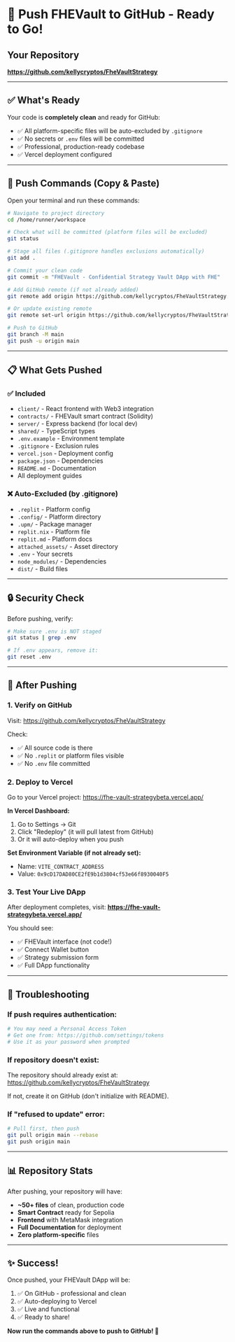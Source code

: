 # 🚀 Push FHEVault to GitHub - Ready to Go!

## Your Repository
**https://github.com/kellycryptos/FheVaultStrategy**

---

## ✅ What's Ready

Your code is **completely clean** and ready for GitHub:
- ✅ All platform-specific files will be auto-excluded by `.gitignore`
- ✅ No secrets or `.env` files will be committed
- ✅ Professional, production-ready codebase
- ✅ Vercel deployment configured

---

## 🎯 Push Commands (Copy & Paste)

Open your terminal and run these commands:

```bash
# Navigate to project directory
cd /home/runner/workspace

# Check what will be committed (platform files will be excluded)
git status

# Stage all files (.gitignore handles exclusions automatically)
git add .

# Commit your clean code
git commit -m "FHEVault - Confidential Strategy Vault DApp with FHE"

# Add GitHub remote (if not already added)
git remote add origin https://github.com/kellycryptos/FheVaultStrategy.git

# Or update existing remote
git remote set-url origin https://github.com/kellycryptos/FheVaultStrategy.git

# Push to GitHub
git branch -M main
git push -u origin main
```

---

## 📋 What Gets Pushed

### ✅ Included
- `client/` - React frontend with Web3 integration
- `contracts/` - FHEVault smart contract (Solidity)
- `server/` - Express backend (for local dev)
- `shared/` - TypeScript types
- `.env.example` - Environment template
- `.gitignore` - Exclusion rules
- `vercel.json` - Deployment config
- `package.json` - Dependencies
- `README.md` - Documentation
- All deployment guides

### ❌ Auto-Excluded (by .gitignore)
- `.replit` - Platform config
- `.config/` - Platform directory
- `.upm/` - Package manager
- `replit.nix` - Platform file
- `replit.md` - Platform docs
- `attached_assets/` - Asset directory
- `.env` - Your secrets
- `node_modules/` - Dependencies
- `dist/` - Build files

---

## 🔒 Security Check

Before pushing, verify:
```bash
# Make sure .env is NOT staged
git status | grep .env

# If .env appears, remove it:
git reset .env
```

---

## 🎉 After Pushing

### 1. Verify on GitHub
Visit: https://github.com/kellycryptos/FheVaultStrategy

Check:
- ✅ All source code is there
- ✅ No `.replit` or platform files visible
- ✅ No `.env` file committed

### 2. Deploy to Vercel

Go to your Vercel project: https://fhe-vault-strategybeta.vercel.app/

**In Vercel Dashboard:**
1. Go to Settings → Git
2. Click "Redeploy" (it will pull latest from GitHub)
3. Or it will auto-deploy when you push

**Set Environment Variable (if not already set):**
- Name: `VITE_CONTRACT_ADDRESS`
- Value: `0x9cD17DAD80CE2fE9b1d3804cf53e66f8930040F5`

### 3. Test Your Live DApp
After deployment completes, visit:
**https://fhe-vault-strategybeta.vercel.app/**

You should see:
- ✅ FHEVault interface (not code!)
- ✅ Connect Wallet button
- ✅ Strategy submission form
- ✅ Full DApp functionality

---

## 🐛 Troubleshooting

### If push requires authentication:
```bash
# You may need a Personal Access Token
# Get one from: https://github.com/settings/tokens
# Use it as your password when prompted
```

### If repository doesn't exist:
The repository should already exist at:
https://github.com/kellycryptos/FheVaultStrategy

If not, create it on GitHub (don't initialize with README).

### If "refused to update" error:
```bash
# Pull first, then push
git pull origin main --rebase
git push origin main
```

---

## 📊 Repository Stats

After pushing, your repository will have:
- **~50+ files** of clean, production code
- **Smart Contract** ready for Sepolia
- **Frontend** with MetaMask integration
- **Full Documentation** for deployment
- **Zero platform-specific** files

---

## ✨ Success!

Once pushed, your FHEVault DApp will be:
1. ✅ On GitHub - professional and clean
2. ✅ Auto-deploying to Vercel
3. ✅ Live and functional
4. ✅ Ready to share!

**Now run the commands above to push to GitHub! 🚀**
